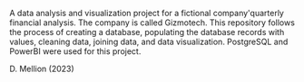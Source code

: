 A data analysis and visualization project for a fictional company'quarterly financial analysis. The company is called Gizmotech. This repository follows the process of creating a database, populating the database records with values, cleaning data, joining data, and data visualization. PostgreSQL and PowerBI were used for this project.

D. Mellion (2023)
